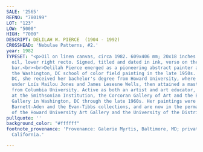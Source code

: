 ```yaml
---
SALE: '2565'
REFNO: "780199"
LOT: "123"
LOW: "5000"
HIGH: "7000"
DESCRIPT: DELILAH W. PIERCE  (1904 - 1992)
CROSSHEAD: 'Nebulae Patterns, #2.'
year: 1982
TYPESET: "<p>Oil on linen canvas, circa 1982. 609x406 mm; 20x18 inches. Signed in
  oil, lower right recto. Signed, titled and dated in ink, verso on the upper stretcher
  bar.<br><br>Delilah Pierce emerged as a pioneering abstract painter and part of
  the Washington, DC school of color field painting in the late 1950s. Born in Washington,
  DC, she received her bachelor's degree from Howard University, where she studied
  under Loïs Mailou Jones and James Lesesne Wells, then attained a master's degree
  from Columbia University. Active as both an artist and art educator, she exhibited
  at the Smithsonian Institution, the Corcoran Gallery of Art and the Barnett-Aden
  Gallery in Washington, DC through the late 1960s. Her paintings were in both the
  Barnett-Aden and the Evan-Tibbs collections, and are now in the permanent collections
  of the Howard University Art Gallery and the University of the District of Columbia.</p>"
pullquote: ''
background_color: "#ffffff"
footnote_provenance: 'Provenance: Galerie Myrtis, Baltimore, MD; private collection,
  California.'

---
```

